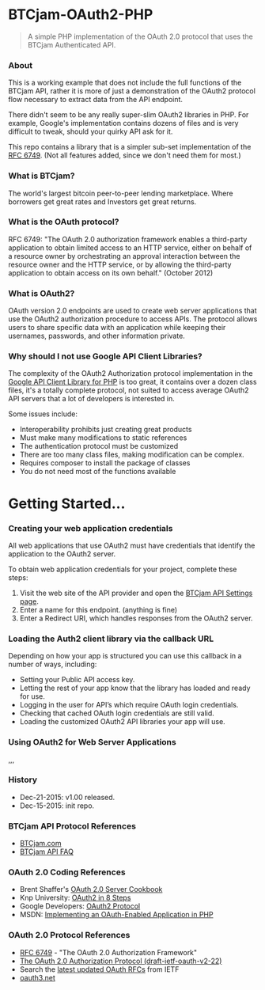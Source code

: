 # BTCjam-OAuth2-PHP
> A simple PHP implementation of the OAuth 2.0 protocol that uses the BTCjam Authenticated API.

### About
This is a working example that does not include the full functions of the BTCjam API, rather it is more of just a demonstration of the OAuth2 protocol flow necessary to extract data from the API endpoint.

There didn't seem to be any really super-slim OAuth2 libraries in PHP.  For example, Google's implementation contains dozens of files and is very difficult to tweak, should your quirky API ask for it.

This repo contains a library that is a simpler sub-set implementation of the [RFC 6749](http://tools.ietf.org/id/draft-ietf-oauth-v2-22.html).  (Not all features added, since we don't need them for most.)

### What is BTCjam?

The world's largest bitcoin peer-to-peer lending marketplace. Where borrowers get great rates and Investors get great returns.


### What is the OAuth protocol?
RFC 6749: "The OAuth 2.0 authorization framework enables a third-party application to obtain limited access to an HTTP service, either on behalf of a resource owner by orchestrating an approval interaction between the resource owner and the HTTP service, or by allowing the third-party application to obtain access on its own behalf." (October 2012)




 


### What is OAuth2?
OAuth version 2.0 endpoints are used to create web server applications that use the OAuth2 authorization procedure to access APIs. The protocol allows users to share specific data with an application while keeping their usernames, passwords, and other information private. 

### Why should I not use Google API Client Libraries?
The complexity of the OAuth2 Authorization protocol implementation in the [Google API Client Library for PHP](https://github.com/google/google-api-php-client) is too great, it contains over a dozen class files, it's a totally complete protocol, not suited to access average OAuth2 API servers that a lot of developers is interested in.

Some issues include:
+ Interoperability prohibits just creating great products
+ Must make many modifications to static references
+ The authentication protocol must be customized 
+ There are too many class files, making modification can be complex.
+ Requires composer to install the package of classes
+ You do not need most of the functions available

# Getting Started...

### Creating your web application credentials
All web applications that use OAuth2 must have credentials that identify the application to the OAuth2 server. 

To obtain web application credentials for your project, complete these steps:

   1. Visit the web site of the API provider and open the [BTCjam API Settings page](https://btcjam.com/oauth/applications).
   2. Enter a name for this endpoint. (anything is fine)
   3. Enter a Redirect URI, which handles responses from the OAuth2 server.
 
### Loading the Auth2 client library via the callback URL
Depending on how your app is structured you can use this callback in a number of ways, including:
+ Setting your Public API access key.
+ Letting the rest of your app know that the library has loaded and ready for use.
+ Logging in the user for API’s which require OAuth login credentials.
+ Checking that cached OAuth login credentials are still valid.
+ Loading the customized OAuth2 API libraries your app will use.


### Using OAuth2 for Web Server Applications
,,,



### History
+ Dec-21-2015: v1.00 released. 
+ Dec-15-2015: init repo. 


### BTCjam API Protocol References

+ [BTCjam.com](http://btcjam.com)
+ [BTCjam API FAQ](https://btcjam.com/faq/api)


### OAuth 2.0 Coding References

+ Brent Shaffer's [OAuth 2.0 Server Cookbook](https://bshaffer.github.io/oauth2-server-php-docs/cookbook/)
+ Knp University: [OAuth2 in 8 Steps](https://knpuniversity.com/screencast/oauth/)
+ Google Developers: [OAuth2 Protocol](https://developers.google.com/identity/protocols/OAuth2)
+ MSDN: [Implementing an OAuth-Enabled Application in PHP](https://msdn.microsoft.com/en-us/library/dn632721.aspx#Anchor_1)

### OAuth 2.0 Protocol References

+ [RFC 6749](https://datatracker.ietf.org/doc/rfc6749/) - "The OAuth 2.0 Authorization Framework"
+ [The OAuth 2.0 Authorization Protocol (draft-ietf-oauth-v2-22)](http://tools.ietf.org/id/draft-ietf-oauth-v2-22.html)
+ Search the [latest updated OAuth RFCs](https://datatracker.ietf.org/doc/search/?name=oauth&activeDrafts=on&rfcs=on) from IETF
+ [oauth3.net](http://oauth.net)
